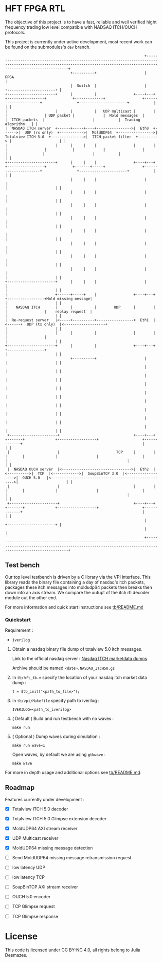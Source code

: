 # HFT FPGA RTL

The objective of this project is to have a fast, reliable and well verified hight frequency
trading low level compatible with NADSAQ ITCH/OUCH protocols.

This project is currently under active development, most recent work can be found on the submodules's `dev` branch.

```
                                                                +------------------------------------------------------------------------------------------------------------------------------------------------------------------------------+
                              +----------+                      |                                                                                     FPGA                                                                                     |
                              |  Switch  |                      |                                                                                                                                                     +----------------------+ |
+----------------------+      |          |                 +----+---+       +-----------------+            +-------------+                 +----------------------+                +----------------------+           |                      | |
|                      |      |          |   UDP multicast |        |       |                 | UDP packet |             |  Mold messages  |                      |  ITCH packets  |                      |           |  Trading algorithm   | |
|  NASDAQ ITCH server  +------+-----+----+---------------->|  Eth0  +------>|  UDP (rx only)  +----------->|  MoldUDP64  +---------------->|  Totalview ITCH 5.0  +--------------->|  ITCH packet filter  +---------> |                      | |
|                      |      |     |    |                 |        |       |                 |            |             |                 |                      |                |                      |           |                      | |
+----------------------+      |     |    |                 +----+---+       +-----------------+            +-------+-----+                 +----------------------+                +----------------------+           |                      | |
                              |     |    |                      |                                                  |                                                                                                  |                      | |
                              |     |    |                      |                                                  |                                                                                                  |                      | |
                              |     |    |                      |                                                  |                                                                                                  |                      | |
                              |     |    |                      |                                                  |                                                                                                  |                      | |
                              |     |    |                      |                                                  |                                                                                                  |                      | |
                              |     |    |                      |                                                  |                                                                                                  |                      | |
                              |     |    |                      |                                                  |                                                                                                  |                      | |
                              |     |    |                      |                                                  |                                                                                                  |                      | |
+----------------------+      |     |    |                      |                                                  |                                                                                                  |                      | |
|                      +------+-----+    |                 +----+---+       +-----------------+Mold missing message|                                                                                                  |                      | |
|    NASDAQ ITCH       |      |          |        UDP      |        |       |                 |    replay request  |                                                                                                  |                      | |
|  Re-request server   |<-----+----------+-----------------+  Eth1  |<------+  UDP (tx only)  |<-------------------+                                                                                                  |                      | |
|                      |      |          |                 |        |       |                 |                                                                                                                       |                      | |
+----------------------+      |          |                 +----+---+       +-----------------+                                                                                                                       |                      | |
                              +----------+                      |                                                                                                                                                     |                      | |
                                                                |                                                                                                                                                     |                      | |
                                                                |                                                                                                                                                     |                      | |
                                                                |                                                                                                                                                     |                      | |
                                                                |                                                                                                                                                     |                      | |
                                                                |                                                                                                                                                     |                      | |
                                                                |                                                                                                                                                     |                      | |
                                                                |                                                                                                                                                     |                      | |
                                                                |                                                                                                                                                     |                      | |
 +----------------------+                                  +----+---+            +-------+              +------------------+                    +-------------+                                                       |                      | |
 |                      |                          TCP     |        |            |       |              |                  |                    |             |                                                       |                      | |
 |  NASDAQ OUCH server  |<-------------------------------->|  Eth2  |<---------->|  TCP  |<------------>|  SoupBinTCP 3.0  |<------------------>|  OUCH 5.0   |<----------------------------------------------------->|                      | |
 |                      |                                  |        |            |       |              |                  |                    |             |                                                       |                      | |
 +----------------------+                                  +----+---+            +-------+              +------------------+                    +-------------+                                                       |                      | |
                                                                |                                                                                                                                                     +----------------------+ |
                                                                |                                                                                                                                                                              |
                                                                +------------------------------------------------------------------------------------------------------------------------------------------------------------------------------+
```

## Test bench

Our top level testbench is driven by a C library via the VPI interface.
This library reads the binary file containing a day of nasdaq's itch packets, packages these
itch messages into moldudp64 packets then breaks then down into an axis stream.
We compare the outupt of the itch rtl decoder module out the other end.

For more information and quick start instructions see [tb/README.md](tb/README.md)

### Quickstart

Requirement :
- `iverilog` 

1. Obtain a nasdaq binary file dump of totalview 5.0 itch messages.
    
    Link to the official nasdaq server : [Nasdaq ITCH marketdata dumps](https://emi.nasdaq.com/ITCH/Nasdaq%20ITCH/) 
    
    Archive should be named `<date>.NASDAQ_ITCH50.gz` 

2. In `tb/hft_tb.v` specify the location of your nasdaq itch market data dump :
    ```
    t = $tb_init("<path_to_file>");
    ```

3. In `tb/vpi/Makefile` specify path to iverilog :
    ```
    IVERILOG=<path_to_iverilog>
    ```

4. ( Default ) Build and run testbench with no waves :
    ```
    make run
    ```

4. ( Optional ) Dump waves during simulation :
    ```
    make run wave=1
    ```
    Open waves, by default we are using `gtkwave` :
    ```
    make wave
    ```
 
For more in depth usage and additional options see [tb/README.md](tb/README.md).

## Roadmap

Features currently under development :

- [X] Totalview ITCH 5.0 decoder
- [X] Totalview ITCH 5.0 Glimpse extension decoder
- [X] MoldUDP64 AXI stream receiver
- [X] UDP Multicast receiver
- [X] MoldUDP64 missing message detection
- [ ] Send MoldUDP64 missing message retransmission request
- [ ] low latency UDP
- [ ] low latency TCP
- [ ] SoupBinTCP AXI stream receiver
- [ ] OUCH 5.0 encoder
- [ ] TCP Glimpse request
- [ ] TCP Glimpse response



# License

This code is licensed under CC BY-NC 4.0, all rights belong to Julia Desmazes.
